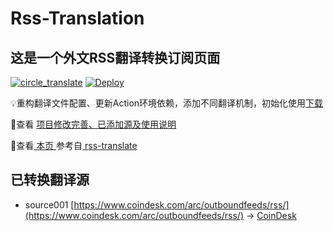 #  Rss-Translation

## 这是一个外文RSS翻译转换订阅页面 

[![circle_translate](https://github.com/rcy1314/Rss-Translation/actions/workflows/circle_translate.yml/badge.svg)](https://github.com/rcy1314/Rss-Translation/actions/workflows/circle_translate.yml) [![Deploy](https://github.com/rcy1314/Rss-Translation/actions/workflows/jekyll-gh-pages.yml/badge.svg)](https://github.com/rcy1314/Rss-Translation/actions/workflows/jekyll-gh-pages.yml)

 💡重构翻译文件配置、更新Action环境依赖，添加不同翻译机制，初始化使用[下载](https://github.com/rcy1314/Rss-Translation/releases/tag/rss)

 📢查看 [项目修改完善、已添加源及使用说明](https://github.com/rcy1314/Rss-Translation/tree/main/illustrate)

 📢查看[ 本页 ](https://rcy1314.github.io/Rss-Translation) 参考自[ rss-translate ](https://github.com/talengu/rss-translate)

## 已转换翻译源
 - source001 [https://www.coindesk.com/arc/outboundfeeds/rss/](https://www.coindesk.com/arc/outboundfeeds/rss/) -> [CoinDesk](rss/CoinDesk.xml)
